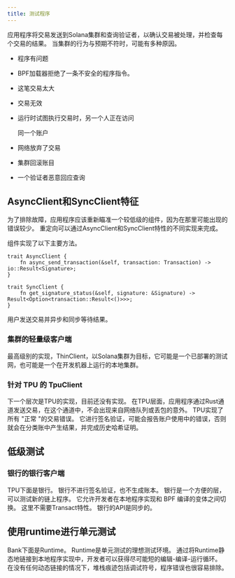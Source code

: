 ```yaml
---
title: 测试程序
---
```


应用程序将交易发送到Solana集群和查询验证者，以确认交易被处理，并检查每个交易的结果。 当集群的行为与预期不符时，可能有多种原因。

- 程序有问题
- BPF加载器拒绝了一条不安全的程序指令。
- 这笔交易太大
- 交易无效
- 运行时试图执行交易时，另一个人正在访问

  同一个账户

- 网络放弃了交易
- 集群回滚账目
- 一个验证者恶意回应查询

## AsyncClient和SyncClient特征

为了排除故障，应用程序应该重新瞄准一个较低级的组件，因为在那里可能出现的错误较少。 重定向可以通过AsyncClient和SyncClient特性的不同实现来完成。

组件实现了以下主要方法。

```text
trait AsyncClient {
    fn async_send_transaction(&self, transaction: Transaction) -> io::Result<Signature>;
}

trait SyncClient {
    fn get_signature_status(&self, signature: &Signature) -> Result<Option<transaction::Result<()>>>;
}
```

用户发送交易并异步和同步等待结果。

### 集群的轻量级客户端

最高级别的实现，ThinClient，以Solana集群为目标，它可能是一个已部署的测试网，也可能是一个在开发机器上运行的本地集群。

### 针对 TPU 的 TpuClient

下一个层次是TPU的实现，目前还没有实现。 在TPU层面，应用程序通过Rust通道发送交易，在这个通道中，不会出现来自网络队列或丢包的意外。 TPU实现了所有 "正常 "的交易错误。 它进行签名验证，可能会报告账户使用中的错误，否则就会在分类账中产生结果，并完成历史哈希证明。

## 低级测试

### 银行的银行客户端

TPU下面是银行。 银行不进行签名验证，也不生成账本。 银行是一个方便的层，可以测试新的链上程序。 它允许开发者在本地程序实现和 BPF 编译的变体之间切换。 这里不需要Transact特性。 银行的API是同步的。

## 使用runtime进行单元测试

Bank下面是Runtime。 Runtime是单元测试的理想测试环境。 通过将Runtime静态地链接到本地程序实现中，开发者可以获得尽可能短的编辑-编译-运行循环。 在没有任何动态链接的情况下，堆栈痕迹包括调试符号，程序错误也很容易排除。
